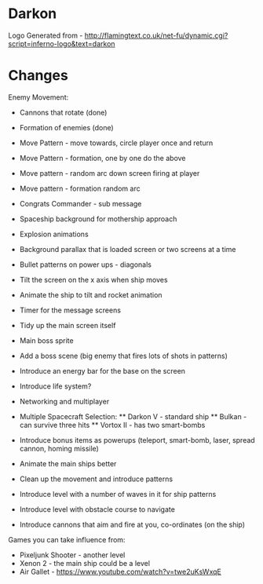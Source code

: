 Darkon
======

Logo Generated from - http://flamingtext.co.uk/net-fu/dynamic.cgi?script=inferno-logo&text=darkon

Changes
=======

Enemy Movement:
* Cannons that rotate (done)
* Formation of enemies (done)
* Move Pattern - move towards, circle player once and return
* Move Pattern - formation, one by one do the above
* Move pattern - random arc down screen firing at player
* Move pattern - formation random arc

* Congrats Commander - sub message
* Spaceship background for mothership approach
* Explosion animations
* Background parallax that is loaded screen or two screens at a time
* Bullet patterns on power ups - diagonals
* Tilt the screen on the x axis when ship moves
* Animate the ship to tilt and rocket animation
* Timer for the message screens
* Tidy up the main screen itself
* Main boss sprite
* Add a boss scene (big enemy that fires lots of shots in patterns)
* Introduce an energy bar for the base on the screen
* Introduce life system?
* Networking and multiplayer
* Multiple Spacecraft Selection:
** Darkon V - standard ship
** Bulkan - can survive three hits
** Vortox II - has two smart-bombs
* Introduce bonus items as powerups (teleport, smart-bomb, laser, spread cannon, homing missile)
* Animate the main ships better
* Clean up the movement and introduce patterns
* Introduce level with a number of waves in it for ship patterns
* Introduce level with obstacle course to navigate
* Introduce cannons that aim and fire at you, co-ordinates (on the ship)

Games you can take influence from:
* Pixeljunk Shooter - another level
* Xenon 2 - the main ship could be a level
* Air Gallet - https://www.youtube.com/watch?v=twe2uKsWxqE